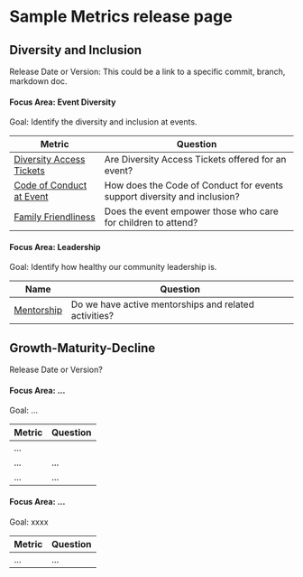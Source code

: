 # Sample Metrics release page

## Diversity and Inclusion
Release Date or Version: This could be a link to a specific commit, branch, markdown doc.

#### Focus Area: Event Diversity

Goal: Identify the diversity and inclusion at events.

| **Metric** | **Question** |
|---|---|
[Diversity Access Tickets](https://chaoss.community/release-prototype-diversity-access-tickets/) | Are Diversity Access Tickets offered for an event?
[Code of Conduct at Event](https://chaoss.community/release-prototype-code-of-conduct-at-event/) | How does the Code of Conduct for events support diversity and inclusion?
[Family Friendliness](https://chaoss.community/release-prototype-family-friendliness/) | Does the event empower those who care for children to attend?

#### Focus Area: Leadership

Goal: Identify how healthy our community leadership is.

Name | Question
--- | ---
[Mentorship](https://chaoss.community/release-prototype-mentorship/) | Do we have active mentorships and related activities?


## Growth-Maturity-Decline
Release Date or Version?

#### Focus Area: ...

Goal: ...

| **Metric** | **Question** |
|---|---|
| ... |
| ... | ... |
| ... | ... |

#### Focus Area: ...

Goal: xxxx

| **Metric** | **Question** |
|---|---|
| ... | ... |
